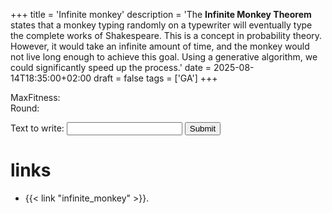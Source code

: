 +++
title = 'Infinite monkey'
description = 'The **Infinite Monkey Theorem** states that a monkey typing randomly on a typewriter will eventually type the complete works of Shakespeare. This is a concept in probability theory. However, it would take an infinite amount of time, and the monkey would not live long enough to achieve this goal. Using a generative algorithm, we could significantly speed up the process.'
date = 2025-08-14T18:35:00+02:00
draft = false
tags = ['GA']
+++

<div id="result"> </div>
<div>MaxFitness: <span id="maxFitness"></span></div>
<div>Round: <span id="round"></span></div>
<div id="log"> </div>
<div id="log"> </div>

<label for="targetInput">Text to write:</label>
<input type="text" id="target" value="" onsubmit="start()">
<input type="submit" id="targetSubmit" value="Submit" onsubmit="start()">


# links

- {{< link "infinite_monkey" >}}.

<script>
    let set_target;
    function on_load() {
        const dpr = window.devicePixelRatio;
        let canvas = document.getElementById('canvas');

        set_target = Module.cwrap(
            "set_target",
            null,
            ["string"]
        );
    }


    var Module = {
        postRun: [ on_load ],
        canvas: document.getElementById('canvas'),
    };

    function start() {
        let target = document.getElementById('target');
        console.log("New Target: '" + target.value +  "'")
    }

    document.getElementById('target').addEventListener('keydown', function(event) {
      if (event.key === 'Enter') {
        const inputValue = event.target.value;
        set_target(inputValue);
      }
    });
    document.getElementById('targetSubmit').addEventListener('click', function(event) {
        const inputValue =document.getElementById('target'); 
        set_target(inputValue);
    });
</script>
<script src="/monkey.js"></script>
